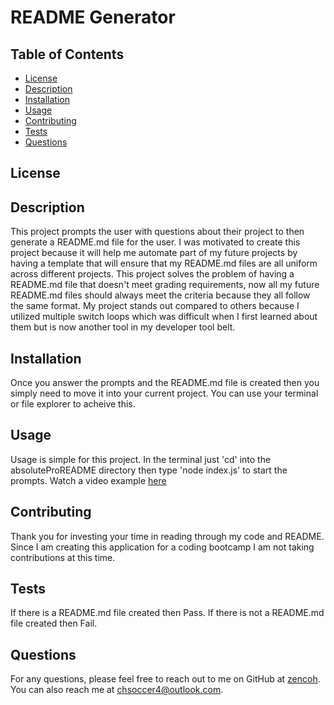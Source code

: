
# README Generator

## Table of Contents
* [License](#license)
* [Description](#description)
* [Installation](#installation)
* [Usage](#usage)
* [Contributing](#contributing)
* [Tests](#tests)
* [Questions](#questions)

## License




## Description
This project prompts the user with questions about their project to then generate a README.md file for the user. I was motivated to create this project because it will help me automate part of my future projects by having a template that will ensure that my README.md files are all uniform across different projects. This project solves the problem of having a README.md file that doesn't meet grading requirements, now all my future README.md files should always meet the criteria because they all follow the same format. My project stands out compared to others because I utilized multiple switch loops which was difficult when I first learned about them but is now another tool in my developer tool belt.

## Installation
Once you answer the prompts and the README.md file is created then you simply need to move it into your current project. You can use your terminal or file explorer to acheive this.

## Usage
Usage is simple for this project. In the terminal just 'cd' into the absoluteProREADME directory then type 'node index.js' to start the prompts.
Watch a video example [here](https://drive.google.com/file/d/1ImWjK1JQQp5IcFc3m4mQLcYPX2L-ciZV/view)

## Contributing
Thank you for investing your time in reading through my code and README. Since I am creating this application for a coding bootcamp I am not taking contributions at this time.

## Tests
If there is a README.md file created then Pass. If there is not a README.md file created then Fail.

## Questions
For any questions, please feel free to reach out to me on GitHub at [zencoh](https://github.com/zencoh). You can also reach me at chsoccer4@outlook.com.
